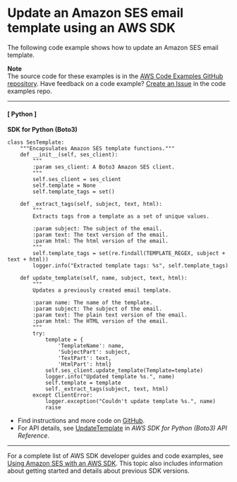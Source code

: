 # Update an Amazon SES email template using an AWS SDK<a name="example_ses_UpdateTemplate_section"></a>

The following code example shows how to update an Amazon SES email template\.

**Note**  
The source code for these examples is in the [AWS Code Examples GitHub repository](https://github.com/awsdocs/aws-doc-sdk-examples)\. Have feedback on a code example? [Create an Issue](https://github.com/awsdocs/aws-doc-sdk-examples/issues/new/choose) in the code examples repo\. 

------
#### [ Python ]

**SDK for Python \(Boto3\)**  
  

```
class SesTemplate:
    """Encapsulates Amazon SES template functions."""
    def __init__(self, ses_client):
        """
        :param ses_client: A Boto3 Amazon SES client.
        """
        self.ses_client = ses_client
        self.template = None
        self.template_tags = set()

    def _extract_tags(self, subject, text, html):
        """
        Extracts tags from a template as a set of unique values.

        :param subject: The subject of the email.
        :param text: The text version of the email.
        :param html: The html version of the email.
        """
        self.template_tags = set(re.findall(TEMPLATE_REGEX, subject + text + html))
        logger.info("Extracted template tags: %s", self.template_tags)

    def update_template(self, name, subject, text, html):
        """
        Updates a previously created email template.

        :param name: The name of the template.
        :param subject: The subject of the email.
        :param text: The plain text version of the email.
        :param html: The HTML version of the email.
        """
        try:
            template = {
                'TemplateName': name,
                'SubjectPart': subject,
                'TextPart': text,
                'HtmlPart': html}
            self.ses_client.update_template(Template=template)
            logger.info("Updated template %s.", name)
            self.template = template
            self._extract_tags(subject, text, html)
        except ClientError:
            logger.exception("Couldn't update template %s.", name)
            raise
```
+  Find instructions and more code on [GitHub](https://github.com/awsdocs/aws-doc-sdk-examples/tree/main/python/example_code/ses#code-examples)\. 
+  For API details, see [UpdateTemplate](https://docs.aws.amazon.com/goto/boto3/email-2010-12-01/UpdateTemplate) in *AWS SDK for Python \(Boto3\) API Reference*\. 

------

For a complete list of AWS SDK developer guides and code examples, see [Using Amazon SES with an AWS SDK](sdk-general-information-section.md)\. This topic also includes information about getting started and details about previous SDK versions\.
